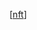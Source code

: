 [[nft]]

[//begin]: # "Autogenerated link references for markdown compatibility"
[nft]: nft.md "nft"
[//end]: # "Autogenerated link references"